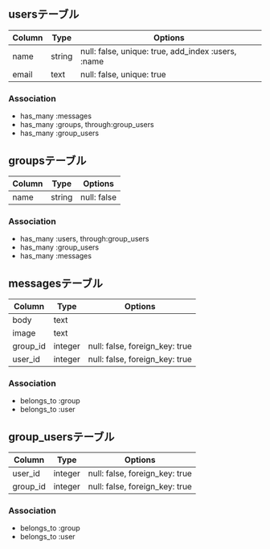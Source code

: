 ## usersテーブル

|Column|Type|Options|
|------|----|-------|
|name|string|null: false, unique: true, add_index :users, :name|
|email|text|null: false, unique: true|

### Association
- has_many :messages
- has_many :groups, through:group_users
- has_many :group_users

## groupsテーブル

|Column|Type|Options|
|------|----|-------|
|name|string|null: false|

### Association
- has_many :users, through:group_users
- has_many :group_users
- has_many :messages


## messagesテーブル

|Column|Type|Options|
|------|----|-------|
|body|text||
|image|text||
|group_id|integer|null: false, foreign_key: true|
|user_id|integer|null: false, foreign_key: true|

### Association
- belongs_to :group
- belongs_to :user

## group_usersテーブル

|Column|Type|Options|
|------|----|-------|
|user_id|integer|null: false, foreign_key: true|
|group_id|integer|null: false, foreign_key: true|

### Association
- belongs_to :group
- belongs_to :user
